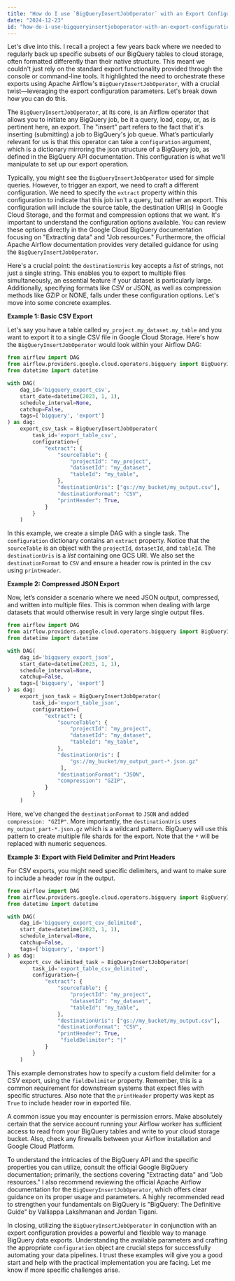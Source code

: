 ```yaml
---
title: "How do I use `BigQueryInsertJobOperator` with an Export Configuration?"
date: "2024-12-23"
id: "how-do-i-use-bigqueryinsertjoboperator-with-an-export-configuration"
---
```


Let's dive into this. I recall a project a few years back where we needed to regularly back up specific subsets of our BigQuery tables to cloud storage, often formatted differently than their native structure. This meant we couldn't just rely on the standard export functionality provided through the console or command-line tools. It highlighted the need to orchestrate these exports using Apache Airflow's `BigQueryInsertJobOperator`, with a crucial twist—leveraging the export configuration parameters. Let's break down how you can do this.

The `BigQueryInsertJobOperator`, at its core, is an Airflow operator that allows you to initiate any BigQuery job, be it a query, load, copy, or, as is pertinent here, an export. The "insert" part refers to the fact that it's inserting (submitting) a job to BigQuery's job queue. What’s particularly relevant for us is that this operator can take a `configuration` argument, which is a dictionary mirroring the json structure of a BigQuery job, as defined in the BigQuery API documentation. This configuration is what we'll manipulate to set up our export operation.

Typically, you might see the `BigQueryInsertJobOperator` used for simple queries. However, to trigger an export, we need to craft a different configuration. We need to specify the `extract` property within this configuration to indicate that this job isn't a query, but rather an export. This configuration will include the source table, the destination URI(s) in Google Cloud Storage, and the format and compression options that we want. It's important to understand the configuration options available. You can review these options directly in the Google Cloud BigQuery documentation focusing on "Extracting data" and "Job resources." Furthermore, the official Apache Airflow documentation provides very detailed guidance for using the `BigQueryInsertJobOperator`.

Here's a crucial point: the `destinationUris` key accepts a *list* of strings, not just a single string. This enables you to export to multiple files simultaneously, an essential feature if your dataset is particularly large. Additionally, specifying formats like CSV or JSON, as well as compression methods like GZIP or NONE, falls under these configuration options. Let's move into some concrete examples.

**Example 1: Basic CSV Export**

Let's say you have a table called `my_project.my_dataset.my_table` and you want to export it to a single CSV file in Google Cloud Storage. Here's how the `BigQueryInsertJobOperator` would look within your Airflow DAG:

```python
from airflow import DAG
from airflow.providers.google.cloud.operators.bigquery import BigQueryInsertJobOperator
from datetime import datetime

with DAG(
    dag_id='bigquery_export_csv',
    start_date=datetime(2023, 1, 1),
    schedule_interval=None,
    catchup=False,
    tags=['bigquery', 'export']
) as dag:
    export_csv_task = BigQueryInsertJobOperator(
        task_id='export_table_csv',
        configuration={
            "extract": {
                "sourceTable": {
                    "projectId": "my_project",
                    "datasetId": "my_dataset",
                    "tableId": "my_table",
                },
                "destinationUris": ["gs://my_bucket/my_output.csv"],
                "destinationFormat": "CSV",
                "printHeader": True,
            }
        }
    )
```

In this example, we create a simple DAG with a single task. The `configuration` dictionary contains an `extract` property. Notice that the `sourceTable` is an object with the `projectId`, `datasetId`, and `tableId`. The `destinationUris` is a *list* containing one GCS URI. We also set the `destinationFormat` to `CSV` and ensure a header row is printed in the csv using `printHeader`.

**Example 2: Compressed JSON Export**

Now, let’s consider a scenario where we need JSON output, compressed, and written into multiple files. This is common when dealing with large datasets that would otherwise result in very large single output files.

```python
from airflow import DAG
from airflow.providers.google.cloud.operators.bigquery import BigQueryInsertJobOperator
from datetime import datetime

with DAG(
    dag_id='bigquery_export_json',
    start_date=datetime(2023, 1, 1),
    schedule_interval=None,
    catchup=False,
    tags=['bigquery', 'export']
) as dag:
    export_json_task = BigQueryInsertJobOperator(
        task_id='export_table_json',
        configuration={
            "extract": {
                "sourceTable": {
                    "projectId": "my_project",
                    "datasetId": "my_dataset",
                    "tableId": "my_table",
                },
                "destinationUris": [
                    "gs://my_bucket/my_output_part-*.json.gz"
                 ],
                "destinationFormat": "JSON",
                "compression": "GZIP",
            }
        }
    )
```

Here, we've changed the `destinationFormat` to `JSON` and added `compression: "GZIP"`. More importantly, the `destinationUris` uses `my_output_part-*.json.gz` which is a wildcard pattern. BigQuery will use this pattern to create multiple file shards for the export. Note that the `*` will be replaced with numeric sequences.

**Example 3: Export with Field Delimiter and Print Headers**

For CSV exports, you might need specific delimiters, and want to make sure to include a header row in the output.

```python
from airflow import DAG
from airflow.providers.google.cloud.operators.bigquery import BigQueryInsertJobOperator
from datetime import datetime

with DAG(
    dag_id='bigquery_export_csv_delimited',
    start_date=datetime(2023, 1, 1),
    schedule_interval=None,
    catchup=False,
    tags=['bigquery', 'export']
) as dag:
    export_csv_delimited_task = BigQueryInsertJobOperator(
        task_id='export_table_csv_delimited',
        configuration={
            "extract": {
                "sourceTable": {
                    "projectId": "my_project",
                    "datasetId": "my_dataset",
                    "tableId": "my_table",
                },
                "destinationUris": ["gs://my_bucket/my_output.csv"],
                "destinationFormat": "CSV",
                "printHeader": True,
                 "fieldDelimiter": "|"
            }
        }
    )
```
This example demonstrates how to specify a custom field delimiter for a CSV export, using the `fieldDelimiter` property. Remember, this is a common requirement for downstream systems that expect files with specific structures. Also note that the `printHeader` property was kept as `True` to include header row in exported file.

A common issue you may encounter is permission errors. Make absolutely certain that the service account running your Airflow worker has sufficient access to read from your BigQuery tables and write to your cloud storage bucket. Also, check any firewalls between your Airflow installation and Google Cloud Platform.

To understand the intricacies of the BigQuery API and the specific properties you can utilize, consult the official Google BigQuery documentation; primarily, the sections covering "Extracting data" and "Job resources." I also recommend reviewing the official Apache Airflow documentation for the `BigQueryInsertJobOperator`, which offers clear guidance on its proper usage and parameters. A highly recommended read to strengthen your fundamentals on BigQuery is "BigQuery: The Definitive Guide" by Valliappa Lakshmanan and Jordan Tigani.

In closing, utilizing the `BigQueryInsertJobOperator` in conjunction with an export configuration provides a powerful and flexible way to manage BigQuery data exports. Understanding the available parameters and crafting the appropriate `configuration` object are crucial steps for successfully automating your data pipelines. I trust these examples will give you a good start and help with the practical implementation you are facing. Let me know if more specific challenges arise.
